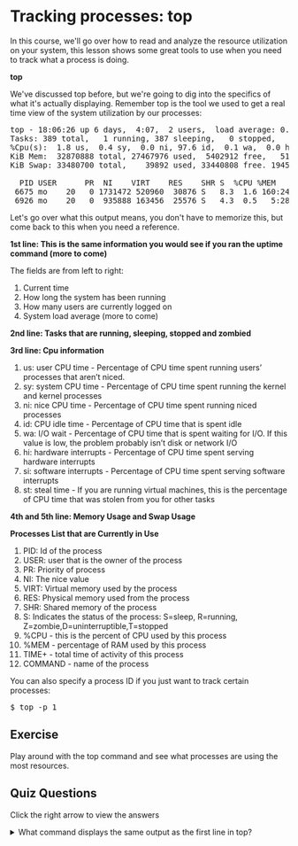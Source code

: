 # Tracking processes: top

In this course, we'll go over how to read and analyze the resource utilization on your system, this lesson shows some great tools to use when you need to track what a process is doing. 

<b>top</b>

We've discussed top before, but we're going to dig into the specifics of what it's actually displaying. Remember top is the tool we used to get a real time view of the system utilization by our processes:

<pre>
top - 18:06:26 up 6 days,  4:07,  2 users,  load average: 0.92, 0.62, 0.59
Tasks: 389 total,   1 running, 387 sleeping,   0 stopped,   1 zombie
%Cpu(s):  1.8 us,  0.4 sy,  0.0 ni, 97.6 id,  0.1 wa,  0.0 hi,  0.0 si,  0.0 st
KiB Mem:  32870888 total, 27467976 used,  5402912 free,   518808 buffers
KiB Swap: 33480700 total,    39892 used, 33440808 free. 19454152 cached Mem

  PID USER      PR  NI    VIRT    RES    SHR S  %CPU %MEM     TIME+ COMMAND                             
 6675 mo    20   0 1731472 520960  30876 S   8.3  1.6 160:24.79 chrome                             
 6926 mo    20   0  935888 163456  25576 S   4.3  0.5   5:28.13 chrome 
</pre>

Let's go over what this output means, you don't have to memorize this, but come back to this when you need a reference.

<b>1st line: This is the same information you would see if you ran the uptime command (more to come)</b>

The fields are from left to right:
<ol>
<li>Current time</li>
<li>How long the system has been running</li>
<li>How many users are currently logged on</li>
<li>System load average (more to come)</li>
</ol>

<b>2nd line: Tasks that are running, sleeping, stopped and zombied</b>

<b>3rd line: Cpu information</b>

<ol>
<li>us: user CPU time - Percentage of CPU time spent running users’ processes that aren’t niced.</li>
<li>sy: system CPU time - Percentage of CPU time spent running the kernel and kernel processes</li>
<li>ni: nice CPU time - Percentage of CPU time spent running niced processes</li>
<li>id: CPU idle time - Percentage of CPU time that is spent idle</li>
<li>wa: I/O wait - Percentage of CPU time that is spent waiting for I/O. If this value is low, the problem probably isn’t disk or network I/O</li> 
<li>hi: hardware interrupts - Percentage of CPU time spent serving hardware interrupts</li>
<li>si: software interrupts - Percentage of CPU time spent serving software interrupts</li>
<li>st: steal time - If you are running virtual machines, this is the percentage of CPU time that was stolen from you for other tasks</li>
</ol>

<b>4th and 5th line: Memory Usage and Swap Usage</b>

<b>Processes List that are Currently in Use</b>

<ol>
<li>PID: Id of the process</li>
<li>USER: user that is the owner of the process</li>
<li>PR: Priority of process</li>
<li>NI: The nice value</li>
<li>VIRT: Virtual memory used by the process</li>
<li>RES: Physical memory used from the process</li>
<li>SHR: Shared memory of the process</li>
<li>S: Indicates the status of the process: S=sleep, R=running, Z=zombie,D=uninterruptible,T=stopped</li>
<li>%CPU - this is the percent of CPU used by this process</li>
<li>%MEM - percentage of RAM used by this process</li>
<li>TIME+ - total time of activity of this process</li>
<li>COMMAND - name of the process</li>
</ol>

You can also specify a process ID if you just want to track certain processes:

<pre>$ top -p 1</pre>

## Exercise

Play around with the top command and see what processes are using the most resources.

## Quiz Questions 

Click the right arrow to view the answers

<details>
<summary>What command displays the same output as the first line in top?</summary>
uptime
</details>
